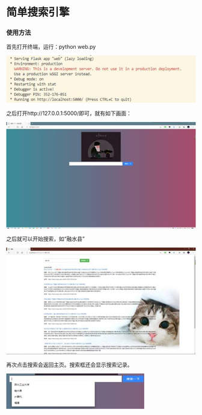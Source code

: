 # 简单搜索引擎
### 使用方法

首先打开终端，运行：python web.py

![img](./README.assets/clip_image002.jpg)

之后打开http://127.0.0.1:5000/即可，就有如下画面：

![img](./README.assets/clip_image004.jpg)

之后就可以开始搜索，如“融水县”

![img](./README.assets/clip_image006.jpg)

再次点击搜索会返回主页。搜索框还会显示搜索记录。

![img](./README.assets/clip_image008.jpg)